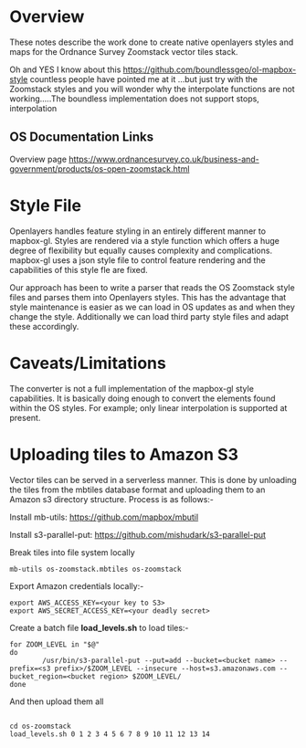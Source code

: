 # Overview

These notes describe the work done to create native openlayers styles and maps for the Ordnance Survey Zoomstack vector tiles stack. 

Oh and YES I know about this https://github.com/boundlessgeo/ol-mapbox-style countless people have pointed me at it ...but just try with the Zoomstack styles and you will wonder why the interpolate functions are not working.....The boundless implementation does not support stops, interpolation

## OS Documentation Links

Overview page https://www.ordnancesurvey.co.uk/business-and-government/products/os-open-zoomstack.html

# Style File

Openlayers handles feature styling in an entirely different manner to mapbox-gl. Styles are rendered via a style function which offers a huge degree of flexibility but equally causes complexity and complications. mapbox-gl uses a json style file to control feature rendering and the capabilities of this style fle are fixed.

Our approach has been to write a parser that reads the OS Zoomstack style files and parses them into Openlayers styles. This has the advantage that style maintenance is easier as we can load in OS updates as and when they change the style. Additionally we can load third party style files and adapt these accordingly.

# Caveats/Limitations

The converter is not a full implementation of the mapbox-gl style capabilities. It is basically doing enough to convert the elements found within the OS styles. For example; only linear interpolation is supported at present.

# Uploading tiles to Amazon S3

Vector tiles can be served in a serverless manner. This is done by unloading the tiles from the mbtiles database format and uploading them to an Amazon s3 directory structure. Process is as follows:-

Install mb-utils: https://github.com/mapbox/mbutil

Install s3-parallel-put: https://github.com/mishudark/s3-parallel-put

Break tiles into file system locally

```
mb-utils os-zoomstack.mbtiles os-zoomstack
```

Export Amazon credentials locally:-

```
export AWS_ACCESS_KEY=<your key to S3>
export AWS_SECRET_ACCESS_KEY=<your deadly secret>
```

Create a batch file **load_levels.sh** to load tiles:-

```text
for ZOOM_LEVEL in "$@"
do
        /usr/bin/s3-parallel-put --put=add --bucket=<bucket name> --prefix=<s3 prefix>/$ZOOM_LEVEL --insecure --host=s3.amazonaws.com --bucket_region=<bucket region> $ZOOM_LEVEL/
done
```

And then upload them all

```text

cd os-zoomstack
load_levels.sh 0 1 2 3 4 5 6 7 8 9 10 11 12 13 14

```


